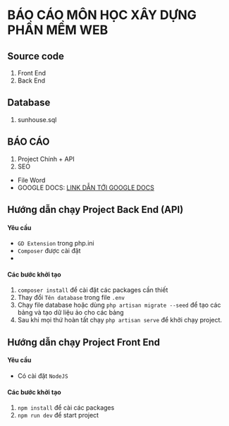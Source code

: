 # BÁO CÁO MÔN HỌC XÂY DỰNG PHẦN MỀM WEB
## Source code 
1. Front End 
2. Back End
## Database
1. sunhouse.sql
## BÁO CÁO
1. Project Chính + API
2. SEO
  * File Word
  * GOOGLE DOCS: [LINK DẪN TỚI GOOGLE DOCS](https://docs.google.com/document/d/1wYaI5LnkpAqkTpg3qPL-PMgFXS5ZgAs4-fX5B6J7kcM/edit?usp=sharing)
 
 ## Hướng dẫn chạy Project Back End (API)
 #### Yêu cầu 
  * `GD Extension` trong php.ini
  * `Composer` được cài đặt
  * 
 #### Các bước khởi tạo
 1. `composer install` để cài đặt các packages cần thiết
 2. Thay đổi `Tên database` trong file `.env`
 3. Chạy file database hoặc dùng `php artisan migrate --seed` để tạo các bảng và tạo dữ liệu ảo cho các bảng
 4. Sau khi mọi thứ hoàn tất chạy `php artisan serve` để khởi chạy project.


 ## Hướng dẫn chạy Project Front End
 #### Yêu cầu
 * Có cài đặt `NodeJS`
 
 #### Các bước khởi tạo
 1. `npm install` để cài các packages
 2. `npm run dev` để start project
